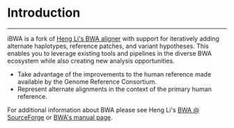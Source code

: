 # Introduction

***

iBWA is a fork of [Heng Li's BWA aligner][bwa] with support for iteratively adding alternate haplotypes, reference patches, and variant hypotheses. This enables you to leverage existing tools and pipelines in the diverse BWA ecosystem while also creating new analysis opportunities.

- Take advantage of the improvements to the human reference made available by the Genome Reference Consortium.
- Represent alternate alignments in the context of the primary human reference.

For additional information about BWA please see Heng Li's [BWA @ SourceForge][bwa] or [BWA's manual page][bwaman].

[bwa]: http://bio-bwa.sourceforge.net
[bwaman]: http://bio-bwa.sourceforge.net/bwa.shtml
